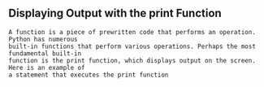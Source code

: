 ## Displaying Output with the print Function

    A function is a piece of prewritten code that performs an operation. Python has numerous
    built-in functions that perform various operations. Perhaps the most fundamental built-in
    function is the print function, which displays output on the screen. Here is an example of
    a statement that executes the print function
